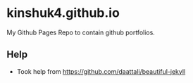 # kinshuk4.github.io
My Github Pages Repo to contain github portfolios.

## Help
- Took help from https://github.com/daattali/beautiful-jekyll
